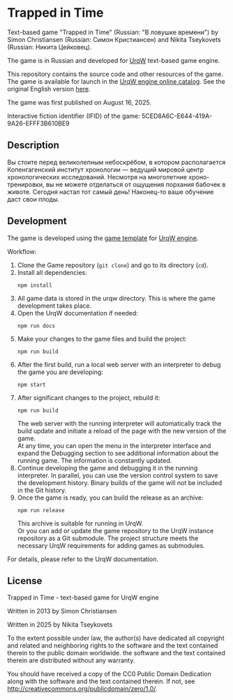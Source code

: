# Trapped in Time

Text-based game "Trapped in Time" (Russian: "В ловушке времени") by Simon Christiansen (Russian: Симон Кристиансен) and Nikita Tseykovets (Russian: Никита Цейковец).

The game is in Russian and developed for [UrqW](https://github.com/urqw/UrqW) text-based game engine.

This repository contains the source code and other resources of the game. The game is available for launch in the [UrqW engine online catalog](https://urqw.github.io/UrqW/#trapped_in_time_ru). See the original English version [here](https://github.com/tseykovets/trapped_in_time).

The game was first published on August 16, 2025.

Interactive fiction identifier (IFID) of the game: 5CED8A6C-E644-419A-9A26-EFFF3B610BE9

## Description

Вы стоите перед великолепным небоскрёбом, в котором располагается Копенгагенский институт хронологии — ведущий мировой центр хронологических исследований. Несмотря на многолетние хроно-тренировки, вы не можете отделаться от ощущения порхания бабочек в животе. Сегодня настал тот самый день! Наконец-то ваше обучение даст свои плоды.

## Development

The game is developed using the [game template](https://github.com/urqw/game_template) for [UrqW engine](https://github.com/urqw/UrqW).

Workflow:

1. Clone the Game repository (`git clone`) and go to its directory (`cd`).
2. Install all dependencies:
	```shell
	npm install
	```
3. All game data is stored in the urqw directory. This is where the game development takes place.
4. Open the UrqW documentation if needed:
	```shell
	npm run docs
	```
5. Make your changes to the game files and build the project:
	```shell
	npm run build
	```
6. After the first build, run a local web server with an interpreter to debug the game you are developing:
	```shell
	npm start
	```
7. After significant changes to the project, rebuild it:
	```shell
	npm run build
	```
	The web server with the running interpreter will automatically track the build update and initiate a reload of the page with the new version of the game. \
	At any time, you can open the menu in the interpreter interface and expand the Debugging section to see additional information about the running game. The information is constantly updated.
8. Continue developing the game and debugging it in the running interpreter. In parallel, you can use the version control system to save the development history. Binary builds of the game will not be included in the Git history.
9. Once the game is ready, you can build the release as an archive:
	```shell
	npm run release
	```
	This archive is suitable for running in UrqW. \
	Or you can add or update the game repository to the UrqW instance repository as a Git submodule. The project structure meets the necessary UrqW requirements for adding games as submodules.

For details, please refer to the UrqW documentation.

## License

Trapped in Time - text-based game for UrqW engine

Written in 2013 by Simon Christiansen

Written in 2025 by Nikita Tseykovets

To the extent possible under law, the author(s) have dedicated all copyright and related and neighboring rights to the software and the text contained therein to the public domain worldwide. the software and the text contained therein are distributed without any warranty.

You should have received a copy of the CC0 Public Domain Dedication along with the software and the text contained therein. If not, see <http://creativecommons.org/publicdomain/zero/1.0/>.
